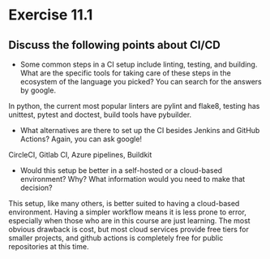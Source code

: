 # Exercise 11.1

## Discuss the following points about CI/CD

- Some common steps in a CI setup include linting, testing, and building. What are the specific tools for taking care of these steps in the ecosystem of the language you picked? You can search for the answers by google.

In python, the current most popular linters are pylint and flake8, testing has unittest, pytest and doctest, build tools have pybuilder.

- What alternatives are there to set up the CI besides Jenkins and GitHub Actions? Again, you can ask google!

CircleCI, Gitlab CI, Azure pipelines, Buildkit

- Would this setup be better in a self-hosted or a cloud-based environment? Why? What information would you need to make that decision?

This setup, like many others, is better suited to having a cloud-based environment. Having a simpler workflow means it is less prone to error, especially when those who are in this course are just learning. The most obvious drawback is cost, but most cloud services provide free tiers for smaller projects, and github actions is completely free for public repositories at this time.
